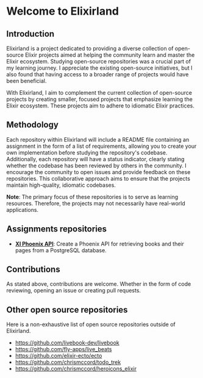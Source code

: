 # Welcome to Elixirland

## Introduction

Elixirland is a project dedicated to providing a diverse collection of open-source Elixir projects aimed at helping the community learn and master the Elixir ecosystem. Studying open-source repositories was a crucial part of my learning journey. I appreciate the existing open-source initiatives, but I also found that having access to a broader range of projects would have been beneficial.

With Elixirland, I aim to complement the current collection of open-source projects by creating smaller, focused projects that emphasize learning the Elixir ecosystem. These projects aim to adhere to idiomatic Elixir practices.

## Methodology

Each repository within Elixirland will include a README file containing an assignment in the form of a list of requirements, allowing you to create your own implementation before studying the repository's codebase. Additionally, each repository will have a status indicator, clearly stating whether the codebase has been reviewed by others in the community. I encourage the community to open issues and provide feedback on these repositories. This collaborative approach aims to ensure that the projects maintain high-quality, idiomatic codebases.

**Note**: The primary focus of these repositories is to serve as learning resources. Therefore, the projects may not necessarily have real-world applications.

## Assignments repositories
  - [**Xl Phoenix API**](https://github.com/elixirland/xl-phoenix-api): Create a Phoenix API for retrieving books and their pages from a PostgreSQL database.

## Contributions
As stated above, contributions are welcome. Whether in the form of code reviewing, opening an issue or creating pull requests.

## Other open source repositories
Here is a non-exhaustive list of open source repositories outside of Elixirland.

  - https://github.com/livebook-dev/livebook
  - https://github.com/fly-apps/live_beats
  - https://github.com/elixir-ecto/ecto
  - https://github.com/chrismccord/todo_trek
  - https://github.com/chrismccord/heroicons_elixir
